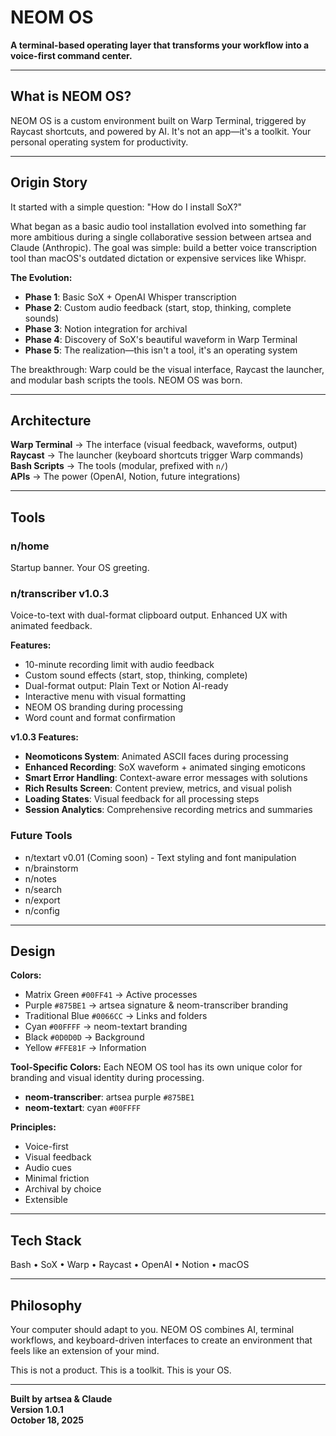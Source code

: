 # NEOM OS

**A terminal-based operating layer that transforms your workflow into a voice-first command center.**

---

## What is NEOM OS?

NEOM OS is a custom environment built on Warp Terminal, triggered by Raycast shortcuts, and powered by AI. It's not an app—it's a toolkit. Your personal operating system for productivity.

---

## Origin Story

It started with a simple question: "How do I install SoX?"

What began as a basic audio tool installation evolved into something far more ambitious during a single collaborative session between artsea and Claude (Anthropic). The goal was simple: build a better voice transcription tool than macOS's outdated dictation or expensive services like Whispr.

**The Evolution:**
- **Phase 1**: Basic SoX + OpenAI Whisper transcription
- **Phase 2**: Custom audio feedback (start, stop, thinking, complete sounds)
- **Phase 3**: Notion integration for archival
- **Phase 4**: Discovery of SoX's beautiful waveform in Warp Terminal
- **Phase 5**: The realization—this isn't a tool, it's an operating system

The breakthrough: Warp could be the visual interface, Raycast the launcher, and modular bash scripts the tools. NEOM OS was born.

---

## Architecture

**Warp Terminal** → The interface (visual feedback, waveforms, output)  
**Raycast** → The launcher (keyboard shortcuts trigger Warp commands)  
**Bash Scripts** → The tools (modular, prefixed with `n/`)  
**APIs** → The power (OpenAI, Notion, future integrations)

---

## Tools

### n/home
Startup banner. Your OS greeting.

### n/transcriber v1.0.3
Voice-to-text with dual-format clipboard output. Enhanced UX with animated feedback.

**Features:**
- 10-minute recording limit with audio feedback
- Custom sound effects (start, stop, thinking, complete)
- Dual-format output: Plain Text or Notion AI-ready
- Interactive menu with visual formatting
- NEOM OS branding during processing
- Word count and format confirmation

**v1.0.3 Features:**
- **Neomoticons System**: Animated ASCII faces during processing
- **Enhanced Recording**: SoX waveform + animated singing emoticons
- **Smart Error Handling**: Context-aware error messages with solutions
- **Rich Results Screen**: Content preview, metrics, and visual polish
- **Loading States**: Visual feedback for all processing steps
- **Session Analytics**: Comprehensive recording metrics and summaries

### Future Tools
- n/textart v0.01 (Coming soon) - Text styling and font manipulation
- n/brainstorm
- n/notes
- n/search
- n/export
- n/config

---

## Design

**Colors:**
- Matrix Green `#00FF41` → Active processes
- Purple `#875BE1` → artsea signature & neom-transcriber branding
- Traditional Blue `#0066CC` → Links and folders
- Cyan `#00FFFF` → neom-textart branding
- Black `#0D0D0D` → Background
- Yellow `#FFE81F` → Information

**Tool-Specific Colors:**
Each NEOM OS tool has its own unique color for branding and visual identity during processing.
- **neom-transcriber**: artsea purple `#875BE1`
- **neom-textart**: cyan `#00FFFF`

**Principles:**
- Voice-first
- Visual feedback
- Audio cues
- Minimal friction
- Archival by choice
- Extensible

---

## Tech Stack

Bash • SoX • Warp • Raycast • OpenAI • Notion • macOS

---

## Philosophy

Your computer should adapt to you. NEOM OS combines AI, terminal workflows, and keyboard-driven interfaces to create an environment that feels like an extension of your mind.

This is not a product. This is a toolkit. This is your OS.

---

**Built by artsea & Claude**  
**Version 1.0.1**  
**October 18, 2025**

